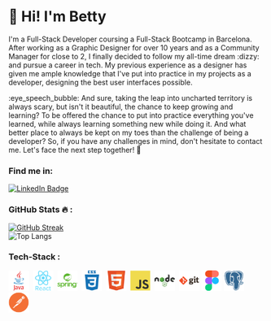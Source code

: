 <h1>👋 Hi! I'm Betty</h1>

<p>I'm a Full-Stack Developer coursing a Full-Stack Bootcamp in Barcelona. After working as a Graphic Designer for over 10 years and as a Community Manager for close to 2, I finally decided to follow my all-time dream :dizzy: and pursue a career in tech. My previous experience as a designer has given me ample knowledge that I've put into practice in my projects as a developer, designing the best user interfaces possible. </p>

<p>:eye_speech_bubble: And sure, taking the leap into uncharted territory is always scary, but isn't it beautiful, the chance to keep growing and learning? To be offered the chance to put into practice everything you've learned, while always learning something new while doing it. And what better place to always be kept on my toes than the challenge of being a developer? So, if you have any challenges in mind, don't hesitate to contact me. Let's face the next step together! 👾</p>

### Find me in:
<div>
  <a href="https://www.linkedin.com/in/elisabet-lopez-pons/">
    <img src="https://img.shields.io/badge/LinkedIn-blue?style=for-the-badge&logo=linkedin&logoColor=white" alt="LinkedIn Badge"/>
  </a>
</div>

 ### GitHub Stats :fire: :
 [![GitHub Streak](https://github-readme-streak-stats.herokuapp.com?user=BettyLopo&theme=radical)](https://git.io/streak-stats)
<br>
![Top Langs](https://github-readme-stats.vercel.app/api/top-langs/?username=BettyLopo&layout=compact)

### Tech-Stack : 
<div>
  <img src="https://github.com/devicons/devicon/blob/master/icons/java/java-original-wordmark.svg" title="Java" alt="Java" width="40" height="40"/>&nbsp;
  <img src="https://github.com/devicons/devicon/blob/master/icons/react/react-original-wordmark.svg" title="React" alt="React" width="40" height="40"/>&nbsp;
  <img src="https://github.com/devicons/devicon/blob/master/icons/spring/spring-original-wordmark.svg" title="Spring" alt="Spring" width="40" height="40"/>&nbsp;
  <img src="https://github.com/devicons/devicon/blob/master/icons/css3/css3-plain-wordmark.svg"  title="CSS3" alt="CSS" width="40" height="40"/>&nbsp;
  <img src="https://github.com/devicons/devicon/blob/master/icons/html5/html5-original.svg" title="HTML5" alt="HTML" width="40" height="40"/>&nbsp;
  <img src="https://github.com/devicons/devicon/blob/master/icons/javascript/javascript-original.svg" title="JavaScript" alt="JavaScript" width="40" height="40"/>&nbsp;
  <img src="https://github.com/devicons/devicon/blob/master/icons/nodejs/nodejs-original-wordmark.svg" title="NodeJS" alt="NodeJS" width="40" height="40"/>&nbsp;
  <img src="https://github.com/devicons/devicon/blob/master/icons/git/git-original-wordmark.svg" title="Git" **alt="Git" width="40" height="40"/>
  <img src="https://github.com/devicons/devicon/blob/master/icons/figma/figma-original.svg" title="Figma" **alt="Figma" width="40" height="40"/>
   <img src="https://github.com/devicons/devicon/blob/master/icons/postgresql/postgresql-plain.svg" title="PostgreSQL" **alt="PostgreSQL" width="40" height="40"/>
    <img src="https://github.com/devicons/devicon/blob/master/icons/postman/postman-original.svg" title="Postman" **alt="Postman" width="40" height="40"/>
</div>

<!--
**BettyLopo/BettyLopo** is a ✨ _special_ ✨ repository because its `README.md` (this file) appears on your GitHub profile.

Here are some ideas to get you started:

- 🔭 I’m currently working on ...
- 🌱 I’m currently learning ...
- 👯 I’m looking to collaborate on ...
- 🤔 I’m looking for help with ...
- 💬 Ask me about ...
- 📫 How to reach me: ...
- 😄 Pronouns: ...
- ⚡ Fun fact: ...
-->
